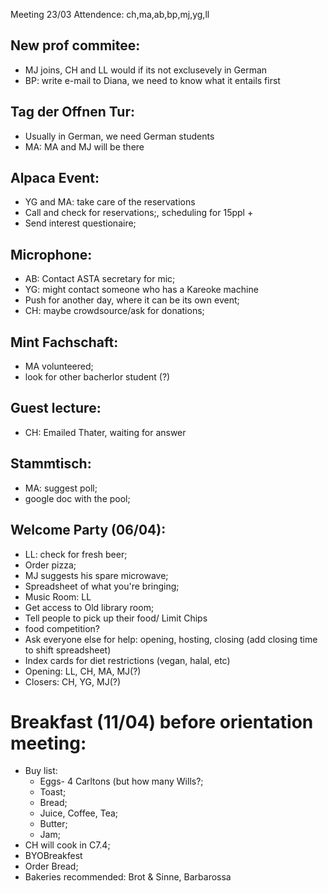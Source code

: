 Meeting 23/03
Attendence: ch,ma,ab,bp,mj,yg,ll


## New prof commitee:
- MJ joins, CH and LL would if its not exclusevely in German
- BP: write e-mail to Diana, we need to know what it entails first

## Tag der Offnen Tur:
- Usually in German, we need German students
- MA: MA and MJ will be there

## Alpaca Event:
- YG and MA: take care of the reservations
- Call and check for reservations;, scheduling for 15ppl +
- Send interest questionaire;

## Microphone:
- AB: Contact ASTA secretary for mic;
- YG: might contact someone who has a Kareoke machine
- Push for another day, where it can be its own event;
- CH: maybe crowdsource/ask for donations;

## Mint Fachschaft:
- MA volunteered;
- look for other bacherlor student (?)

## Guest lecture:
- CH: Emailed Thater, waiting for answer

## Stammtisch:
- MA: suggest poll;
- google doc with the pool;

## Welcome Party (06/04):
- LL: check for fresh beer;
- Order pizza;
- MJ suggests his spare microwave;
- Spreadsheet of what you're bringing;
- Music Room: LL
- Get access to Old library room;
- Tell people to pick up their food/ Limit Chips
- food competition?
- Ask everyone else for help: opening, hosting, closing (add closing time to shift spreadsheet)
- Index cards for diet restrictions (vegan, halal, etc)
- Opening: LL, CH, MA, MJ(?)
- Closers: CH, YG, MJ(?)

# Breakfast (11/04) before orientation meeting:
- Buy list:
	- Eggs- 4 Carltons (but how many Wills?;
	- Toast;
	- Bread;
	- Juice, Coffee, Tea;
	- Butter;
	- Jam;
- CH will cook in C7.4;
- BYOBreakfest
- Order Bread;
- Bakeries recommended: Brot & Sinne, Barbarossa

